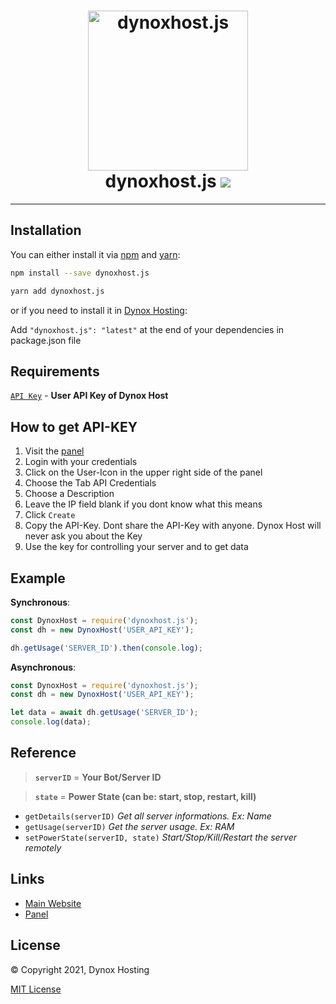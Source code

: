 <h1 align="center"> 
    <a href="https://files.blob-project.com"><img src="https://cdn.discordapp.com/attachments/811925478348029982/812451407562276874/image0.png" width="256px" alt="dynoxhost.js"></a><br>
    dynoxhost.js
    <img src="https://img.shields.io/npm/dw/dynoxhost.js?style=flat-square">
</h1>

---

## Installation
You can either install it via [npm](https://npmjs.com) and [yarn](https://yarnpkg.com/):
```bash
npm install --save dynoxhost.js
```
```bash
yarn add dynoxhost.js
```
or if you need to install it in [Dynox Hosting](https://dynoxhost.ml):

Add `"dynoxhost.js": "latest"` at the end of your dependencies in package.json file

## Requirements
[`API Key`](https://panel.dynoxhost.tk) - **User API Key of Dynox Host**


## How to get API-KEY
1. Visit the [panel](https://panel.dynoxhost.tk)
2. Login with your credentials
3. Click on the User-Icon in the upper right side of the panel
4. Choose the Tab API Credentials
5. Choose a Description
6. Leave the IP field blank if you dont know what this means
7. Click `Create`
8. Copy the API-Key. Dont share the API-Key with anyone. Dynox Host will never ask you about the Key
9. Use the key for controlling your server and to get data


## Example

**Synchronous**:
```js
const DynoxHost = require('dynoxhost.js');
const dh = new DynoxHost('USER_API_KEY');

dh.getUsage('SERVER_ID').then(console.log);
```

**Asynchronous**:
```js
const DynoxHost = require('dynoxhost.js');
const dh = new DynoxHost('USER_API_KEY');

let data = await dh.getUsage('SERVER_ID');
console.log(data);
```

## Reference

> **`serverID`** = **Your Bot/Server ID**

> **`state`** = **Power State (can be: start, stop, restart, kill)**
- `getDetails(serverID)` *Get all server informations. Ex: Name*
- `getUsage(serverID)` *Get the server usage. Ex: RAM*
- `setPowerState(serverID, state)` *Start/Stop/Kill/Restart the server remotely*

 
## Links
- [Main Website](https://dynoxhost.ml)
- [Panel](https://panel.dynoxhost.tk)

## License

© Copyright 2021, Dynox Hosting

[MIT License](https://opensource.org/licenses/MIT)